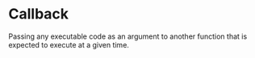# Callback

Passing any executable code as an argument to another function that is expected to execute at a given time. 
